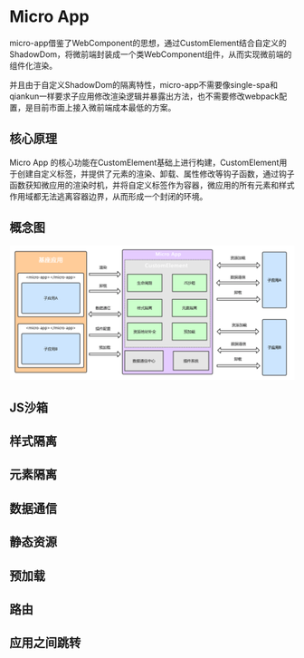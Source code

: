 # Micro App
micro-app借鉴了WebComponent的思想，通过CustomElement结合自定义的ShadowDom，将微前端封装成一个类WebComponent组件，从而实现微前端的组件化渲染。

并且由于自定义ShadowDom的隔离特性，micro-app不需要像single-spa和qiankun一样要求子应用修改渲染逻辑并暴露出方法，也不需要修改webpack配置，是目前市面上接入微前端成本最低的方案。

## 核心原理
Micro App 的核⼼功能在CustomElement基础上进⾏构建，CustomElement⽤于创建⾃定义标签，并提供了元素的渲染、卸载、属性修改等钩⼦函数，通过钩⼦函数获知微应⽤的渲染时机，并将⾃定义标签作为容器，微应⽤的所有元素和样式作⽤域都⽆法逃离容器边界，从⽽形成⼀个封闭的环境。

## 概念图
![Micro-App](public/../../../public/images/micro-frontends.png)

## JS沙箱

## 样式隔离

## 元素隔离

## 数据通信

## 静态资源

## 预加载

## 路由

## 应用之间跳转